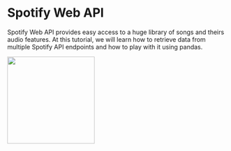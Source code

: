 # Spotify Web API

Spotify Web API provides easy access to a huge library of songs and theirs audio features. At this tutorial, we will learn how to retrieve data from multiple Spotify API endpoints and how to play with it using pandas.

<img src="https://upload.wikimedia.org/wikipedia/commons/3/33/Spotify_logo13.png" width="200">
